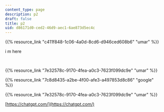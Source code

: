 ```yaml
---
content_type: page
description: p2
draft: false
title: p2
uid: d86171d0-ced2-46d9-aec1-6ae873d5ec4c
---
```

{{% resource_link "c411f848-1c06-4a0d-8cd6-d946ced608b6" "umar" %}}

i m here

 

{{% resource_link "7e32578c-9170-4fea-a0c3-7623f099dc9e" "umar" %}}

{{% resource_link "7c8d8435-a2be-4f00-afe3-a497853d8c86" "google" %}}

{{% resource_link "7e32578c-9170-4fea-a0c3-7623f099dc9e" "umar" %}}

[https://chatgpt.com/](https://chatgpt.com/)